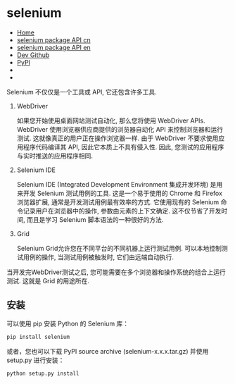 # selenium

* [Home](http://www.seleniumhq.org)
* [selenium package API cn](https://www.selenium.dev/documentation/zh-cn/)
* [selenium package API en](https://www.selenium.dev/documentation/en/)
* [Dev Github](https://github.com/SeleniumHQ/Selenium)
* [PyPI](https://pypi.org/project/selenium/)
* []()
* []()


Selenium 不仅仅是一个工具或 API, 它还包含许多工具.

1. WebDriver
    
    如果您开始使用桌面网站测试自动化, 那么您将使用 WebDriver APIs. WebDriver 使用浏览器供应商提供的浏览器自动化 API 来控制浏览器和运行测试. 这就像真正的用户正在操作浏览器一样. 由于 WebDriver 不要求使用应用程序代码编译其 API, 因此它本质上不具有侵入性. 因此, 您测试的应用程序与实时推送的应用程序相同.

2. Selenium IDE
    
    Selenium IDE (Integrated Development Environment 集成开发环境) 是用来开发 Selenium 测试用例的工具. 这是一个易于使用的 Chrome 和 Firefox 浏览器扩展, 通常是开发测试用例最有效率的方式. 它使用现有的 Selenium 命令记录用户在浏览器中的操作, 参数由元素的上下文确定. 这不仅节省了开发时间, 而且是学习 Selenium 脚本语法的一种很好的方法.

3. Grid
    
    Selenium Grid允许您在不同平台的不同机器上运行测试用例. 可以本地控制测试用例的操作, 当测试用例被触发时, 它们由远端自动执行.

当开发完WebDriver测试之后, 您可能需要在多个浏览器和操作系统的组合上运行测试. 这就是 Grid 的用途所在.




## 安装
可以使用 pip 安装 Python 的 Selenium 库：
```py
pip install selenium
```
或者，您也可以下载 PyPI source archive (selenium-x.x.x.tar.gz) 并使用 setup.py 进行安装：
```py
python setup.py install
```

